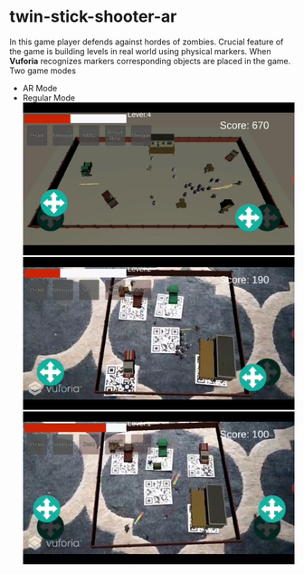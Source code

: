 # twin-stick-shooter-ar
In this game player defends against hordes of zombies. Crucial feature of the game is building levels in real world using physical markers. When **Vuforia** recognizes markers corresponding objects are placed in the game.
Two game modes
- AR Mode
- Regular Mode
\
![Regular Mode](BUILD_VIDEO/img1.jpg)
![AR Mode](BUILD_VIDEO/img2.jpg)
![AR Mode](BUILD_VIDEO/img3.jpg)
